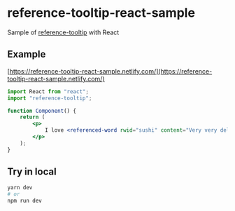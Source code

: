 # reference-tooltip-react-sample

Sample of [reference-tooltip](https://github.com/moriyuu/reference-tooltip) with React

## Example

[https://reference-tooltip-react-sample.netlify.com/](https://reference-tooltip-react-sample.netlify.com/)

```jsx
import React from "react";
import "reference-tooltip";

function Component() {
    return (
        <p>
            I love <referenced-word rwid="sushi" content="Very very delicious.">sushi</referenced-word>.
        </p>
    );
}
```

## Try in local

```bash
yarn dev
# or
npm run dev
```

